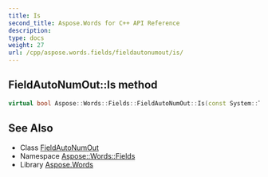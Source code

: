 ```yaml
---
title: Is
second_title: Aspose.Words for C++ API Reference
description: 
type: docs
weight: 27
url: /cpp/aspose.words.fields/fieldautonumout/is/
---
```

## FieldAutoNumOut::Is method




```cpp
virtual bool Aspose::Words::Fields::FieldAutoNumOut::Is(const System::TypeInfo &target) const override
```

## See Also

* Class [FieldAutoNumOut](../)
* Namespace [Aspose::Words::Fields](../../)
* Library [Aspose.Words](../../../)
